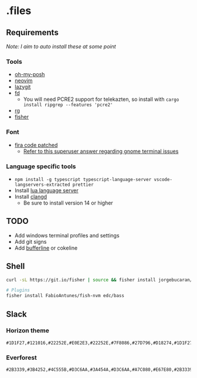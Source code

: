 # .files

## Requirements
*Note: I aim to auto install these at some point*
### Tools
- [oh-my-posh](https://ohmyposh.dev)
- [neovim](https://github.com/neovim/neovim/releases/latest)
- [lazygit](https://github.com/jesseduffield/lazygit)
- [fd](https://github.com/sharkdp/fd/releases/latest)
  - You will need PCRE2 support for telekazten, so install with `cargo install ripgrep --features 'pcre2'`
- [rg](https://github.com/BurntSushi/ripgrep)
- [fisher](https://github.com/jorgebucaran/fisher)

### Font
- [fira code patched](https://github.com/ryanoasis/nerd-fonts/tree/master/patched-fonts/FiraCode/Regular/complete)
  - [Refer to this superuser answer regarding gnome terminal issues](https://superuser.com/questions/1335155/patched-fonts-not-showing-up-on-gnome-terminal)

### Language specific tools
  - ``npm install -g typescript typescript-language-server vscode-langservers-extracted prettier``
  - Install [lua language server](https://github.com/sumneko/lua-language-server/releases)
  - Install [clangd](https://clangd.llvm.org/installation.html)
    - Be sure to install version 14 or higher 

## TODO
- Add windows terminal profiles and settings
- Add git signs
- Add [bufferline](https://github.com/akinsho/bufferline.nvim) or cokeline

## Shell
```bash
curl -sL https://git.io/fisher | source && fisher install jorgebucaran/fisher

# Plugins
fisher install FabioAntunes/fish-nvm edc/bass
```

## Slack
### Horizon theme
```
#1D1F27,#121016,#22252E,#E0E2E3,#22252E,#7F8086,#27D796,#D18274,#1D1F27,#B173D3
```

### Everforest
```
#2B3339,#3B4252,#4C555B,#D3C6AA,#3A454A,#D3C6AA,#A7C080,#E67E80,#2B3339,#D3C6AA
```

